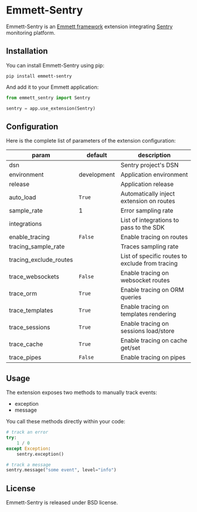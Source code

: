 # Emmett-Sentry

Emmett-Sentry is an [Emmett framework](https://emmett.sh) extension integrating [Sentry](https://sentry.io) monitoring platform.

## Installation

You can install Emmett-Sentry using pip:

    pip install emmett-sentry

And add it to your Emmett application:

```python
from emmett_sentry import Sentry

sentry = app.use_extension(Sentry)
```

## Configuration

Here is the complete list of parameters of the extension configuration:

| param | default | description |
| --- | --- | --- |
| dsn | | Sentry project's DSN |
| environment | development | Application environment |
| release | | Application release |
| auto\_load | `True` | Automatically inject extension on routes |
| sample\_rate | 1 | Error sampling rate |
| integrations | | List of integrations to pass to the SDK |
| enable\_tracing | `False` | Enable tracing on routes |
| tracing\_sample\_rate | | Traces sampling rate |
| tracing\_exclude\_routes | | List of specific routes to exclude from tracing | 
| trace\_websockets | `False` | Enable tracing on websocket routes |
| trace\_orm | `True` | Enable tracing on ORM queries |
| trace\_templates | `True` | Enable tracing on templates rendering |
| trace\_sessions | `True` | Enable tracing on sessions load/store |
| trace\_cache | `True` | Enable tracing on cache get/set |
| trace\_pipes | `False` | Enable tracing on pipes |

## Usage

The extension exposes two methods to manually track events:

- exception
- message

You call these methods directly within your code:

```python
# track an error
try:
    1 / 0
except Exception:
    sentry.exception()

# track a message
sentry.message("some event", level="info")
```

## License

Emmett-Sentry is released under BSD license.
